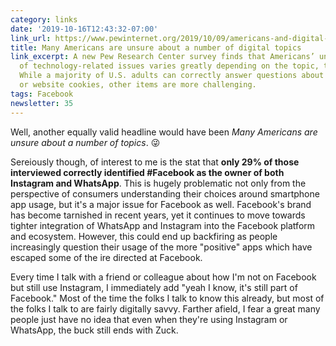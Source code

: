 ```yaml
---
category: links
date: '2019-10-16T12:43:32-07:00'
link_url: https://www.pewinternet.org/2019/10/09/americans-and-digital-knowledge/pi_2019-10-19_digital-knowledge_0-01/
title: Many Americans are unsure about a number of digital topics
link_excerpt: A new Pew Research Center survey finds that Americans’ understanding
  of technology-related issues varies greatly depending on the topic, term or concept.
  While a majority of U.S. adults can correctly answer questions about phishing scams
  or website cookies, other items are more challenging.
tags: Facebook
newsletter: 35
---
```


Well, another equally valid headline would have been *Many Americans are unsure about a number of topics*. 😜

Sereiously though, of interest to me is the stat that **only 29% of those interviewed correctly identified #Facebook as the owner of both Instagram and WhatsApp**. This is hugely problematic not only from the perspective of consumers understanding their choices around smartphone app usage, but it's a major issue for Facebook as well. Facebook's brand has become tarnished in recent years, yet it continues to move towards tighter integration of WhatsApp and Instagram into the Facebook platform and ecosystem. However, this could end up backfiring as people increasingly question their usage of the more "positive" apps which have escaped some of the ire directed at Facebook.

Every time I talk with a friend or colleague about how I'm not on Facebook but still use Instagram, I immediately add "yeah I know, it's still part of Facebook." Most of the time the folks I talk to know this already, but most of the folks I talk to are fairly digitally savvy. Farther afield, I fear a great many people just have no idea that even when they're using Instagram or WhatsApp, the buck still ends with Zuck.